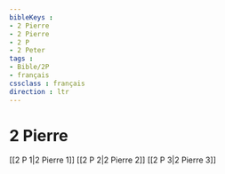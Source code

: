 ```yaml
---
bibleKeys : 
- 2 Pierre
- 2 Pierre
- 2 P
- 2 Peter
tags : 
- Bible/2P
- français
cssclass : français
direction : ltr
---
```


# 2 Pierre

[[2 P 1|2 Pierre 1]]
[[2 P 2|2 Pierre 2]]
[[2 P 3|2 Pierre 3]]
